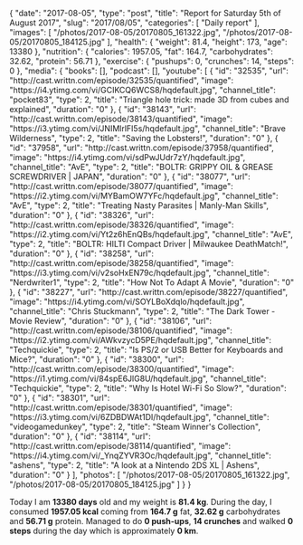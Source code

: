 {
    "date": "2017-08-05",
    "type": "post",
    "title": "Report for Saturday 5th of August 2017",
    "slug": "2017\/08\/05",
    "categories": [
        "Daily report"
    ],
    "images": [
        "\/photos\/2017-08-05\/20170805_161322.jpg",
        "\/photos\/2017-08-05\/20170805_184125.jpg"
    ],
    "health": {
        "weight": 81.4,
        "height": 173,
        "age": 13380
    },
    "nutrition": {
        "calories": 1957.05,
        "fat": 164.7,
        "carbohydrates": 32.62,
        "protein": 56.71
    },
    "exercise": {
        "pushups": 0,
        "crunches": 14,
        "steps": 0
    },
    "media": {
        "books": [],
        "podcast": [],
        "youtube": [
            {
                "id": "32535",
                "url": "http:\/\/cast.writtn.com\/episode\/32535\/quantified",
                "image": "https:\/\/i4.ytimg.com\/vi\/GCIKCQ6WCS8\/hqdefault.jpg",
                "channel_title": "pocket83",
                "type": 2,
                "title": "Triangle hole trick: made 3D from cubes and explained",
                "duration": "0"
            },
            {
                "id": "38143",
                "url": "http:\/\/cast.writtn.com\/episode\/38143\/quantified",
                "image": "https:\/\/i3.ytimg.com\/vi\/JNIMlrlFI5s\/hqdefault.jpg",
                "channel_title": "Brave Wilderness",
                "type": 2,
                "title": "Saving the Lobsters!",
                "duration": "0"
            },
            {
                "id": "37958",
                "url": "http:\/\/cast.writtn.com\/episode\/37958\/quantified",
                "image": "https:\/\/i4.ytimg.com\/vi\/sdPwJUdr7zY\/hqdefault.jpg",
                "channel_title": "AvE",
                "type": 2,
                "title": "BOLTR: GRIPPY OIL & GREASE SCREWDRIVER | JAPAN",
                "duration": "0"
            },
            {
                "id": "38077",
                "url": "http:\/\/cast.writtn.com\/episode\/38077\/quantified",
                "image": "https:\/\/i2.ytimg.com\/vi\/MYBamOW7YFc\/hqdefault.jpg",
                "channel_title": "AvE",
                "type": 2,
                "title": "Treating Nasty Parasites | Manly-Man Skills",
                "duration": "0"
            },
            {
                "id": "38326",
                "url": "http:\/\/cast.writtn.com\/episode\/38326\/quantified",
                "image": "https:\/\/i2.ytimg.com\/vi\/Yt2z6hEnQBs\/hqdefault.jpg",
                "channel_title": "AvE",
                "type": 2,
                "title": "BOLTR: HILTI Compact Driver | Milwaukee DeathMatch!",
                "duration": "0"
            },
            {
                "id": "38258",
                "url": "http:\/\/cast.writtn.com\/episode\/38258\/quantified",
                "image": "https:\/\/i3.ytimg.com\/vi\/v2soHxEN79c\/hqdefault.jpg",
                "channel_title": "Nerdwriter1",
                "type": 2,
                "title": "How Not To Adapt A Movie",
                "duration": "0"
            },
            {
                "id": "38227",
                "url": "http:\/\/cast.writtn.com\/episode\/38227\/quantified",
                "image": "https:\/\/i4.ytimg.com\/vi\/SOYLBoXdqlo\/hqdefault.jpg",
                "channel_title": "Chris Stuckmann",
                "type": 2,
                "title": "The Dark Tower - Movie Review",
                "duration": "0"
            },
            {
                "id": "38106",
                "url": "http:\/\/cast.writtn.com\/episode\/38106\/quantified",
                "image": "https:\/\/i2.ytimg.com\/vi\/AWkvzycD5PE\/hqdefault.jpg",
                "channel_title": "Techquickie",
                "type": 2,
                "title": "Is PS\/2 or USB Better for Keyboards and Mice?",
                "duration": "0"
            },
            {
                "id": "38300",
                "url": "http:\/\/cast.writtn.com\/episode\/38300\/quantified",
                "image": "https:\/\/i1.ytimg.com\/vi\/84spE6JlG8U\/hqdefault.jpg",
                "channel_title": "Techquickie",
                "type": 2,
                "title": "Why Is Hotel Wi-Fi So Slow?",
                "duration": "0"
            },
            {
                "id": "38301",
                "url": "http:\/\/cast.writtn.com\/episode\/38301\/quantified",
                "image": "https:\/\/i3.ytimg.com\/vi\/6ZDBDWAt1DI\/hqdefault.jpg",
                "channel_title": "videogamedunkey",
                "type": 2,
                "title": "Steam Winner's Collection",
                "duration": "0"
            },
            {
                "id": "38114",
                "url": "http:\/\/cast.writtn.com\/episode\/38114\/quantified",
                "image": "https:\/\/i4.ytimg.com\/vi\/_YnqZYVR3Oc\/hqdefault.jpg",
                "channel_title": "ashens",
                "type": 2,
                "title": "A look at a Nintendo 2DS XL | Ashens",
                "duration": "0"
            }
        ],
        "photos": [
            "\/photos\/2017-08-05\/20170805_161322.jpg",
            "\/photos\/2017-08-05\/20170805_184125.jpg"
        ]
    }
}

Today I am <strong>13380 days</strong> old and my weight is <strong>81.4 kg</strong>. During the day, I consumed <strong>1957.05 kcal</strong> coming from <strong>164.7 g</strong> fat, <strong>32.62 g</strong> carbohydrates and <strong>56.71 g</strong> protein. Managed to do <strong>0 push-ups</strong>, <strong>14 crunches</strong> and walked <strong>0 steps</strong> during the day which is approximately <strong>0 km</strong>.